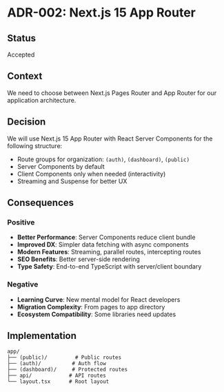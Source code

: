 # ADR-002: Next.js 15 App Router

## Status
Accepted

## Context
We need to choose between Next.js Pages Router and App Router for our application architecture.

## Decision
We will use Next.js 15 App Router with React Server Components for the following structure:
- Route groups for organization: `(auth)`, `(dashboard)`, `(public)`
- Server Components by default
- Client Components only when needed (interactivity)
- Streaming and Suspense for better UX

## Consequences

### Positive
- **Better Performance**: Server Components reduce client bundle
- **Improved DX**: Simpler data fetching with async components
- **Modern Features**: Streaming, parallel routes, intercepting routes
- **SEO Benefits**: Better server-side rendering
- **Type Safety**: End-to-end TypeScript with server/client boundary

### Negative
- **Learning Curve**: New mental model for React developers
- **Migration Complexity**: From pages to app directory
- **Ecosystem Compatibility**: Some libraries need updates

## Implementation
```
app/
├── (public)/         # Public routes
├── (auth)/          # Auth flow
├── (dashboard)/     # Protected routes
├── api/            # API routes
└── layout.tsx      # Root layout
```